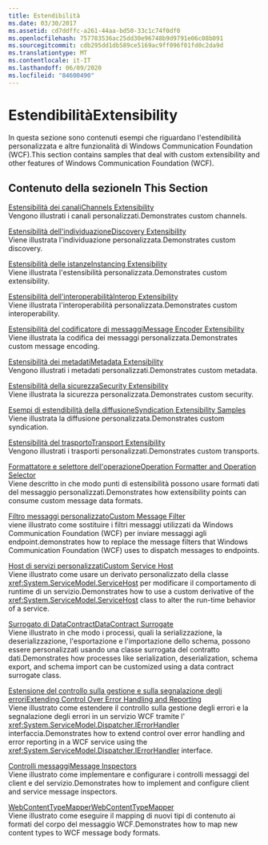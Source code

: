```yaml
---
title: Estendibilità
ms.date: 03/30/2017
ms.assetid: cd7ddffc-a261-44aa-bd50-33c1c74f0df0
ms.openlocfilehash: 757783536ac25dd30e96748b9d9791e06c08b091
ms.sourcegitcommit: cdb295dd1db589ce5169ac9ff096f01fd0c2da9d
ms.translationtype: MT
ms.contentlocale: it-IT
ms.lasthandoff: 06/09/2020
ms.locfileid: "84600490"
---
```

# <a name="extensibility"></a><span data-ttu-id="76f2d-102">Estendibilità</span><span class="sxs-lookup"><span data-stu-id="76f2d-102">Extensibility</span></span>
<span data-ttu-id="76f2d-103">In questa sezione sono contenuti esempi che riguardano l'estendibilità personalizzata e altre funzionalità di Windows Communication Foundation (WCF).</span><span class="sxs-lookup"><span data-stu-id="76f2d-103">This section contains samples that deal with custom extensibility and other features of Windows Communication Foundation (WCF).</span></span>  
  
## <a name="in-this-section"></a><span data-ttu-id="76f2d-104">Contenuto della sezione</span><span class="sxs-lookup"><span data-stu-id="76f2d-104">In This Section</span></span>  
 [<span data-ttu-id="76f2d-105">Estensibilità dei canali</span><span class="sxs-lookup"><span data-stu-id="76f2d-105">Channels Extensibility</span></span>](channels-extensibility.md)  
 <span data-ttu-id="76f2d-106">Vengono illustrati i canali personalizzati.</span><span class="sxs-lookup"><span data-stu-id="76f2d-106">Demonstrates custom channels.</span></span>  
  
 <span data-ttu-id="76f2d-107">[Estensibilità dell'individuazione](/previous-versions/dotnet/netframework-4.0/dd807503(v%3dvs.100))</span><span class="sxs-lookup"><span data-stu-id="76f2d-107">[Discovery Extensibility](/previous-versions/dotnet/netframework-4.0/dd807503(v%3dvs.100))</span></span>  
 <span data-ttu-id="76f2d-108">Viene illustrata l'individuazione personalizzata.</span><span class="sxs-lookup"><span data-stu-id="76f2d-108">Demonstrates custom discovery.</span></span>  
  
 [<span data-ttu-id="76f2d-109">Estensibilità delle istanze</span><span class="sxs-lookup"><span data-stu-id="76f2d-109">Instancing Extensibility</span></span>](instancing-extensibility.md)  
 <span data-ttu-id="76f2d-110">Viene illustrata l'estensibilità personalizzata.</span><span class="sxs-lookup"><span data-stu-id="76f2d-110">Demonstrates custom extensibility.</span></span>  
  
 [<span data-ttu-id="76f2d-111">Estensibilità dell'interoperabilità</span><span class="sxs-lookup"><span data-stu-id="76f2d-111">Interop Extensibility</span></span>](interop-extensibility.md)  
 <span data-ttu-id="76f2d-112">Viene illustrata l'interoperabilità personalizzata.</span><span class="sxs-lookup"><span data-stu-id="76f2d-112">Demonstrates custom interoperability.</span></span>  
  
 [<span data-ttu-id="76f2d-113">Estensibilità del codificatore di messaggi</span><span class="sxs-lookup"><span data-stu-id="76f2d-113">Message Encoder Extensibility</span></span>](message-encoder-extensibility.md)  
 <span data-ttu-id="76f2d-114">Viene illustrata la codifica dei messaggi personalizzata.</span><span class="sxs-lookup"><span data-stu-id="76f2d-114">Demonstrates custom message encoding.</span></span>  
  
 [<span data-ttu-id="76f2d-115">Estensibilità dei metadati</span><span class="sxs-lookup"><span data-stu-id="76f2d-115">Metadata Extensibility</span></span>](metadata-extensibility.md)  
 <span data-ttu-id="76f2d-116">Vengono illustrati i metadati personalizzati.</span><span class="sxs-lookup"><span data-stu-id="76f2d-116">Demonstrates custom metadata.</span></span>  
  
 [<span data-ttu-id="76f2d-117">Estensibilità della sicurezza</span><span class="sxs-lookup"><span data-stu-id="76f2d-117">Security Extensibility</span></span>](security-extensibility.md)  
 <span data-ttu-id="76f2d-118">Viene illustrata la sicurezza personalizzata.</span><span class="sxs-lookup"><span data-stu-id="76f2d-118">Demonstrates custom security.</span></span>  
  
 [<span data-ttu-id="76f2d-119">Esempi di estendibilità della diffusione</span><span class="sxs-lookup"><span data-stu-id="76f2d-119">Syndication Extensibility Samples</span></span>](syndication-extensibility-samples.md)  
 <span data-ttu-id="76f2d-120">Viene illustrata la diffusione personalizzata.</span><span class="sxs-lookup"><span data-stu-id="76f2d-120">Demonstrates custom syndication.</span></span>  
  
 [<span data-ttu-id="76f2d-121">Estensibilità del trasporto</span><span class="sxs-lookup"><span data-stu-id="76f2d-121">Transport Extensibility</span></span>](transport-extensibility.md)  
 <span data-ttu-id="76f2d-122">Vengono illustrati i trasporti personalizzati.</span><span class="sxs-lookup"><span data-stu-id="76f2d-122">Demonstrates custom transports.</span></span>
  
 [<span data-ttu-id="76f2d-123">Formattatore e selettore dell'operazione</span><span class="sxs-lookup"><span data-stu-id="76f2d-123">Operation Formatter and Operation Selector</span></span>](operation-formatter-and-operation-selector.md)  
 <span data-ttu-id="76f2d-124">Viene descritto in che modo punti di estensibilità possono usare formati dati del messaggio personalizzati.</span><span class="sxs-lookup"><span data-stu-id="76f2d-124">Demonstrates how extensibility points can consume custom message data formats.</span></span>  
  
 [<span data-ttu-id="76f2d-125">Filtro messaggi personalizzato</span><span class="sxs-lookup"><span data-stu-id="76f2d-125">Custom Message Filter</span></span>](custom-message-filter.md)  
 <span data-ttu-id="76f2d-126">viene illustrato come sostituire i filtri messaggi utilizzati da Windows Communication Foundation (WCF) per inviare messaggi agli endpoint.</span><span class="sxs-lookup"><span data-stu-id="76f2d-126">demonstrates how to replace the message filters that Windows Communication Foundation (WCF) uses to dispatch messages to endpoints.</span></span>  
  
 [<span data-ttu-id="76f2d-127">Host di servizi personalizzati</span><span class="sxs-lookup"><span data-stu-id="76f2d-127">Custom Service Host</span></span>](custom-service-host.md)  
 <span data-ttu-id="76f2d-128">Viene illustrato come usare un derivato personalizzato della classe <xref:System.ServiceModel.ServiceHost> per modificare il comportamento di runtime di un servizio.</span><span class="sxs-lookup"><span data-stu-id="76f2d-128">Demonstrates how to use a custom derivative of the <xref:System.ServiceModel.ServiceHost> class to alter the run-time behavior of a service.</span></span>  
  
 [<span data-ttu-id="76f2d-129">Surrogato di DataContract</span><span class="sxs-lookup"><span data-stu-id="76f2d-129">DataContract Surrogate</span></span>](datacontract-surrogate.md)  
 <span data-ttu-id="76f2d-130">Viene illustrato in che modo i processi, quali la serializzazione, la deserializzazione, l'esportazione e l'importazione dello schema, possono essere personalizzati usando una classe surrogata del contratto dati.</span><span class="sxs-lookup"><span data-stu-id="76f2d-130">Demonstrates how processes like serialization, deserialization, schema export, and schema import can be customized using a data contract surrogate class.</span></span>  
  
 [<span data-ttu-id="76f2d-131">Estensione del controllo sulla gestione e sulla segnalazione degli errori</span><span class="sxs-lookup"><span data-stu-id="76f2d-131">Extending Control Over Error Handling and Reporting</span></span>](extending-control-over-error-handling-and-reporting.md)  
 <span data-ttu-id="76f2d-132">Viene illustrato come estendere il controllo sulla gestione degli errori e la segnalazione degli errori in un servizio WCF tramite l' <xref:System.ServiceModel.Dispatcher.IErrorHandler> interfaccia.</span><span class="sxs-lookup"><span data-stu-id="76f2d-132">Demonstrates how to extend control over error handling and error reporting in a WCF service using the <xref:System.ServiceModel.Dispatcher.IErrorHandler> interface.</span></span>  
  
 [<span data-ttu-id="76f2d-133">Controlli messaggi</span><span class="sxs-lookup"><span data-stu-id="76f2d-133">Message Inspectors</span></span>](message-inspectors.md)  
 <span data-ttu-id="76f2d-134">Viene illustrato come implementare e configurare i controlli messaggi del client e del servizio.</span><span class="sxs-lookup"><span data-stu-id="76f2d-134">Demonstrates how to implement and configure client and service message inspectors.</span></span>  
  
 [<span data-ttu-id="76f2d-135">WebContentTypeMapper</span><span class="sxs-lookup"><span data-stu-id="76f2d-135">WebContentTypeMapper</span></span>](webcontenttypemapper-sample.md)  
 <span data-ttu-id="76f2d-136">Viene illustrato come eseguire il mapping di nuovi tipi di contenuto ai formati del corpo del messaggio WCF.</span><span class="sxs-lookup"><span data-stu-id="76f2d-136">Demonstrates how to map new content types to WCF message body formats.</span></span>
